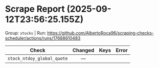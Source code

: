# Scrape Report (2025-09-12T23:56:25.155Z)

Group: `stocks`  |  Run: https://github.com/AlbertoRoca96/scraping-checks-scheduler/actions/runs/17688610483

| Check | Changed | Keys | Error |
|---|:---:|:--|:--|
| `stock_ntdoy_global_quote` | — |  |  |
